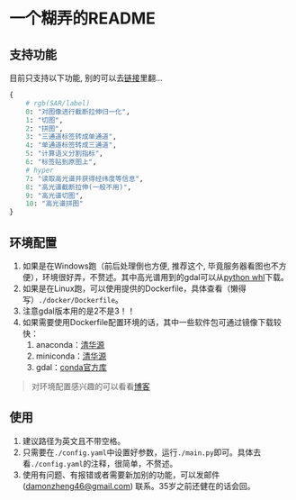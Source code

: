 # 一个糊弄的README

## 支持功能
目前只支持以下功能, 别的可以去[链接](https://github.com/NairongZheng/utils)里翻...
```python
{
    # rgb(SAR/label)
    0: "对图像进行截断拉伸归一化",
    1: "切图",
    2: "拼图",
    3: "三通道标签转成单通道",
    4: "单通道标签转成三通道",
    5: "计算语义分割指标",
    6: "标签贴到原图上",
    # hyper
    7: "读取高光谱并获得经纬度等信息",
    8: "高光谱截断拉伸(一般不用)",
    9: "高光谱切图",
    10: "高光谱拼图"
}
```
## 环境配置
1. 如果是在Windows跑（前后处理倒也方便, 推荐这个, 毕竟服务器看图也不方便），环境很好弄，不赘述。其中高光谱用到的gdal可以从[python whl](https://www.lfd.uci.edu/~gohlke/pythonlibs/)下载。
2. 如果是在Linux跑，可以使用提供的Dockerfile，具体查看（懒得写）`./docker/Dockerfile`。
3. 注意gdal版本用的是2不是3！！
4. 如果需要使用Dockerfile配置环境的话，其中一些软件包可通过镜像下载较快：
   1. anaconda：[清华源](https://mirrors.tuna.tsinghua.edu.cn/anaconda/archive/)
   2.  miniconda：[清华源](https://mirrors.tuna.tsinghua.edu.cn/anaconda/miniconda/)
   3.  gdal：[conda官方库](https://anaconda.org/conda-forge/gdal/files?page=2&version=2.4.4)

> 对环境配置感兴趣的可以看看[博客](https://blog.csdn.net/a264672/article/details/134770104)

## 使用
1. 建议路径为英文且不带空格。
2. 只需要在`./config.yaml`中设置好参数，运行`./main.py`即可。具体去看`./config.yaml`的注释，很简单，不赘述。
3. 使用有问题、有报错或者需要新加别的功能，可以发邮件 (damonzheng46@gmail.com) 联系。35岁之前还健在的话会回。